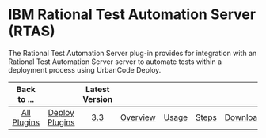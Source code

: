 
IBM Rational Test Automation Server (RTAS)
==========================================

The Rational Test Automation Server plug-in provides for integration with an Rational Test Automation Server server to automate tests within a deployment process using UrbanCode Deploy.

|Back to ...||Latest Version|||||
| :---: | :---: | :---: | :---: | :---: | :---: | :---: |
|[All Plugins](../../index.md)|[Deploy Plugins](../README.md)|[3.3](https://raw.githubusercontent.com/UrbanCode/IBM-UCD-PLUGINS/main/files/RTAS-UCD/RTAS-UCD-3.3.zip)|[Overview](overview.md)|[Usage](usage.md)|[Steps](steps.md)|[Downloads](downloads.md)|
